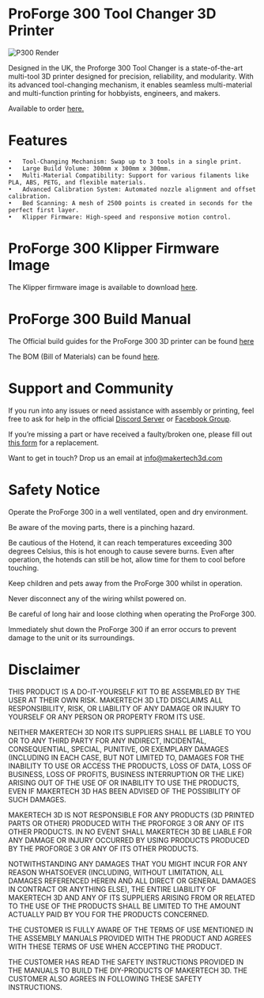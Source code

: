 # ProForge 300 Tool Changer 3D Printer

![P300 Render](https://github.com/user-attachments/assets/6d50149f-e7a6-476d-affb-62f88aab941f)


Designed in the UK, the Proforge 300 Tool Changer is a state-of-the-art multi-tool 3D printer designed for precision, reliability, and modularity. With its advanced tool-changing mechanism, it enables seamless multi-material and multi-function printing for hobbyists, engineers, and makers.

Available to order [here.](https://www.makertech3d.com/pages/proforge-300)

# Features
	•	Tool-Changing Mechanism: Swap up to 3 tools in a single print.
	•	Large Build Volume: 300mm x 300mm x 300mm.
	•	Multi-Material Compatibility: Support for various filaments like PLA, ABS, PETG, and flexible materials.
	•	Advanced Calibration System: Automated nozzle alignment and offset calibration.
	•	Bed Scanning: A mesh of 2500 points is created in seconds for the perfect first layer.
	•	Klipper Firmware: High-speed and responsive motion control.


# ProForge 300 Klipper Firmware Image

The Klipper firmware image is available to download [here](https://mega.nz/file/s3c2yLpL#45p-zCgpL2xGsliyOl72hiXyFS9ZQuSpQ91LdNRgVnc).

# ProForge 300 Build Manual

The Official build guides for the ProForge 300 3D printer can be found [here](https://makertech-3d.dozuki.com/c/ProForge_300)

The BOM (Bill of Materials) can be found [here](https://docs.google.com/spreadsheets/d/11tMFYWeuSdlYLyPoK7uE3kZFWasaUpS3Rfe4Z1YwD74/edit?gid=1277933128#gid=1277933128).

# Support and Community

If you run into any issues or need assistance with assembly or printing, feel free to ask for help in the official [Discord Server](https://discord.com/invite/FwgXFUw4R4)  or [Facebook Group](https://www.facebook.com/groups/proforge300).

If you’re missing a part or have received a faulty/broken one, please fill out [this form](https://www.makertech3d.com/missingpartform) for a replacement.

Want to get in touch? Drop us an email at info@makertech3d.com

# Safety Notice

Operate the ProForge 300 in a well ventilated, open and dry environment.

Be aware of the moving parts, there is a pinching hazard.

Be cautious of the Hotend, it can reach temperatures exceeding 300 degrees Celsius, this is hot enough to cause severe burns. Even after operation, the hotends can still be hot, allow time for them to cool before touching.

Keep children and pets away from the ProForge 300 whilst in operation.

Never disconnect any of the wiring whilst powered on.

Be careful of long hair and loose clothing when operating the ProForge 300.

Immediately shut down the ProForge 300 if an error occurs to prevent damage to the unit or its surroundings.

# Disclaimer

THIS PRODUCT IS A DO-IT-YOURSELF KIT TO BE ASSEMBLED BY THE USER AT THEIR OWN RISK. MAKERTECH 3D LTD DISCLAIMS ALL RESPONSIBILITY, RISK, OR LIABILITY OF ANY DAMAGE OR INJURY TO YOURSELF OR ANY PERSON OR PROPERTY FROM ITS USE.

NEITHER MAKERTECH 3D NOR ITS SUPPLIERS SHALL BE LIABLE TO YOU OR TO ANY THIRD PARTY FOR ANY INDIRECT, INCIDENTAL, CONSEQUENTIAL, SPECIAL, PUNITIVE, OR EXEMPLARY DAMAGES (INCLUDING IN EACH CASE, BUT NOT LIMITED TO, DAMAGES FOR THE INABILITY TO USE OR ACCESS THE PRODUCTS, LOSS OF DATA, LOSS OF BUSINESS, LOSS OF PROFITS, BUSINESS INTERRUPTION OR THE LIKE) ARISING OUT OF THE USE OF OR INABILITY TO USE THE PRODUCTS, EVEN IF MAKERTECH 3D HAS BEEN ADVISED OF THE POSSIBILITY OF SUCH DAMAGES.

MAKERTECH 3D IS NOT RESPONSIBLE FOR ANY PRODUCTS (3D PRINTED PARTS OR OTHER) PRODUCED WITH THE PROFORGE 3 OR ANY OF ITS OTHER PRODUCTS. IN NO EVENT SHALL MAKERTECH 3D BE LIABLE FOR ANY DAMAGE OR INJURY OCCURRED BY USING PRODUCTS PRODUCED BY THE PROFORGE 3 OR ANY OF ITS OTHER PRODUCTS.

NOTWITHSTANDING ANY DAMAGES THAT YOU MIGHT INCUR FOR ANY REASON WHATSOEVER (INCLUDING, WITHOUT LIMITATION, ALL DAMAGES REFERENCED HEREIN AND ALL DIRECT OR GENERAL DAMAGES IN CONTRACT OR ANYTHING ELSE), THE ENTIRE LIABILITY OF MAKERTECH 3D AND ANY OF ITS SUPPLIERS ARISING FROM OR RELATED TO THE USE OF THE PRODUCTS SHALL BE LIMITED TO THE AMOUNT ACTUALLY PAID BY YOU FOR THE PRODUCTS CONCERNED.

THE CUSTOMER IS FULLY AWARE OF THE TERMS OF USE MENTIONED IN THE ASSEMBLY MANUALS PROVIDED WITH THE PRODUCT AND AGREES WITH THESE TERMS OF USE WHEN ACCEPTING THE PRODUCT.

THE CUSTOMER HAS READ THE SAFETY INSTRUCTIONS PROVIDED IN THE MANUALS TO BUILD THE DIY-PRODUCTS OF MAKERTECH 3D. THE CUSTOMER ALSO AGREES IN FOLLOWING THESE SAFETY INSTRUCTIONS.
